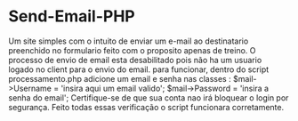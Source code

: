 # Send-Email-PHP
Um site simples com o intuito de enviar um e-mail ao destinatario preenchido no formulario feito com o proposito apenas de treino.
O processo de envio de email esta desabilitado pois não ha um usuario logado no client para o envio do email. para funcionar,
dentro do script processamento.php adicione um email e senha nas classes :
$mail->Username   = 'insira aqui um email valido';
$mail->Password   = 'insira a senha do email';
Certifique-se de que sua conta nao irá bloquear o login por segurança.
Feito todas essas verificação o script funcionara corretamente.
